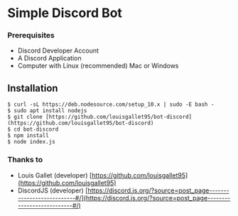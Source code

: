 # Simple Discord Bot

### Prerequisites

 - Discord Developer Account
 - A Discord Application
 - Computer with Linux (recommended) Mac or Windows 




## Installation 

````
$ curl -sL https://deb.nodesource.com/setup_10.x | sudo -E bash -
$ sudo apt install nodejs
$ git clone [https://github.com/louisgallet95/bot-discord](https://github.com/louisgallet95/bot-discord)
$ cd bot-discord
$ npm install
$ node index.js
````


### Thanks to

 - Louis Gallet (developer)  [https://github.com/louisgallet95](https://github.com/louisgallet95)
 - DiscordJS (developer) [https://discord.js.org/?source=post_page---------------------------#/](https://discord.js.org/?source=post_page---------------------------#/) 
